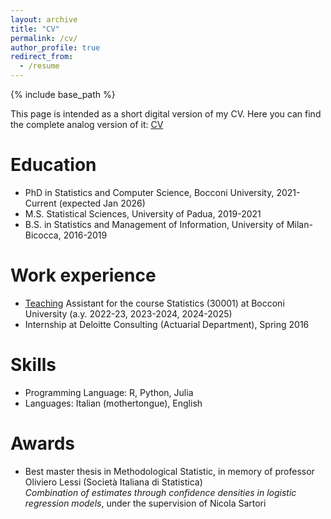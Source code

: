 ```yaml
---
layout: archive
title: "CV"
permalink: /cv/
author_profile: true
redirect_from:
  - /resume
---
```


{% include base_path %}

This page is intended as a short digital version of my CV. Here you can find the complete analog version of it: [CV](https://giovanni-romano.github.io/files/CV_Giovanni_Romanò.pdf)

Education
======
* PhD in Statistics and Computer Science, Bocconi University, 2021-Current (expected Jan 2026)
* M.S. Statistical Sciences, University of Padua, 2019-2021
* B.S. in Statistics and Management of Information, University of Milan-Bicocca, 2016-2019 

Work experience
======
* [Teaching](https://giovanni-romano.github.io/teaching/) Assistant for the course Statistics (30001) at Bocconi University (a.y. 2022-23, 2023-2024, 2024-2025)
* Internship at Deloitte Consulting (Actuarial Department), Spring 2016

Skills
======
* Programming Language: R, Python, Julia
* Languages: Italian (mothertongue), English

Awards
======
* Best master thesis in Methodological Statistic, in memory of professor Oliviero Lessi (Società Italiana di Statistica)\
  _Combination of estimates through confidence densities in logistic regression models_, under the supervision of Nicola Sartori
